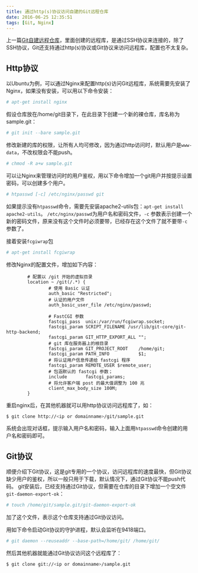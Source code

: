 ```yaml
---
title: 通过http(s)协议访问自建的Git远程仓库
date: 2016-06-25 12:35:51
tags: [Git, Nginx]
---
```

上一篇[Git自建远程仓库](/2016/06/14/git-create-remote-server/)，里面创建的远程库，是通过SSH协议来连接的，除了SSH协议，Git还支持通过http(s)协议或Git协议来访问远程库，配置也不太复杂。

## Http协议
以Ubuntu为例，可以通过Nginx来配置http(s)访问Git远程库，系统需要先安装了Nginx，如果没有安装，可以用以下命令安装：
``` bash
# apt-get install nginx
```

假设仓库放在/home/git目录下，在此目录下创建一个新的裸仓库，库名称为sample.git：
``` bash
# git init --bare sample.git
```

修改新建的库的权限，让所有人均可修改，因为通过http访问时，默认用户是`www-data`，不改权限会不能push。
``` bash
# chmod -R a+w sample.git
```

可以让Nginx来管理访问时的用户鉴权，用以下命令增加一个git用户并按提示设置密码，可以创建多个用户。
``` bash
# htpasswd [-c] /etc/nginx/passwd git
```
如果提示没有`htpasswd`命令，需要先安装apache2-utils包：`apt-get install apache2-utils`。
`/etc/nginx/passwd`为用户名和密码文件，`-c` 参数表示创建一个新的密码文件，原来没有这个文件时必须要带，已经存在这个文件了就不要带`-c`参数了。

接着安装`fcgiwrap`包
``` bash
# apt-get install fcgiwrap
```

修改Nginx的配置文件，增加如下内容：
``` text
        # 配置以 /git 开始的虚拟目录
        location ~ /git(/.*) {
                # 使用 Basic 认证
                auth_basic "Restricted";
                # 认证的用户文件
                auth_basic_user_file /etc/nginx/passwd;
				
                # FastCGI 参数
                fastcgi_pass  unix:/var/run/fcgiwrap.socket;
                fastcgi_param SCRIPT_FILENAME /usr/lib/git-core/git-http-backend;
                fastcgi_param GIT_HTTP_EXPORT_ALL "";
                # git 库在服务器上的根目录
                fastcgi_param GIT_PROJECT_ROOT    /home/git;
                fastcgi_param PATH_INFO           $1;
                # 将认证用户信息传递给 fastcgi 程序
                fastcgi_param REMOTE_USER $remote_user;
                # 包涵默认的 fastcgi 参数；
                include       fastcgi_params;
                # 将允许客户端 post 的最大值调整为 100 兆
                client_max_body_size 100M;
        }
```

重启nginx后，在其他机器就可以用http协议访问远程库了，如：
``` bash
$ git clone http://<ip or domainname>/git/sample.git
```
系统会出现对话框，提示输入用户名和密码，输入上面用`htpasswd`命令创建的用户名和密码即可。

## Git协议
顺便介绍下Git协议，这是git专用的一个协议，访问远程库的速度最快，但Git协议缺少用户的鉴权，所以一般只用于下载，默认情况下，通过Git协议不能push代码。
git安装后，已经支持通过Git协议，但需要在仓库的目录下增加一个空文件`git-daemon-export-ok`：
``` bash
# touch /home/git/sample.git/git-daemon-export-ok
```
加了这个文件，表示这个仓库支持通过Git协议访问。

用如下命令启动Git协议的守护进程，默认会监听在9418端口。
``` bash
# git daemon --reuseaddr --base-path=/home/git/ /home/git/
```

然后其他机器就能通过Git协议访问这个远程库了：
``` bash
$ git clone git://<ip or domainname>/sample.git
```

